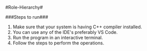 #Role-Hierarchy#

###Steps to run###

1. Make sure that your system is having C++ compiler installed.
2. You can use any of the IDE's preferably VS Code.
3. Run the program in an interactive terminal.
4. Follow the steps to perform the operations.
